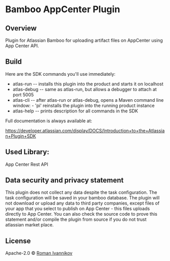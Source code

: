 # Bamboo AppCenter Plugin

## Overview
Plugin for Atlassian Bamboo for uploading artifact files on AppCenter using App Center API.

## Build
Here are the SDK commands you'll use immediately:

* atlas-run -- installs this plugin into the product and starts it on localhost
* atlas-debug -- same as atlas-run, but allows a debugger to attach at port 5005
* atlas-cli -- after atlas-run or atlas-debug, opens a Maven command line window: - 'pi' reinstalls the plugin into the running product instance
* atlas-help -- prints description for all commands in the SDK

Full documentation is always available at:

https://developer.atlassian.com/display/DOCS/Introduction+to+the+Atlassian+Plugin+SDK

## Used Library:
App Center Rest API
## Data security and privacy statement
This plugin does not collect any data despite the task configuration. The task configuration will be saved in your bamboo database. The plugin will not download or upload any data to third party companies, except files of your app that you select to publish on App Center - this files uploads directly to App Center. You can also check the source code to prove this statement and/or compile the plugin from source if you do not trust atlassian market place.

## License
Apache-2.0 © [Roman Ivannikov]()
